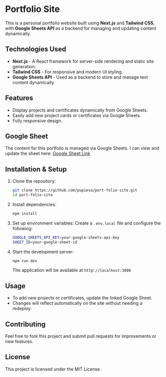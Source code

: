# Portfolio Site

This is a personal portfolio website built using **Next.js** and **Tailwind CSS**, with **Google Sheets API** as a backend for managing and updating content dynamically.

## Technologies Used

- **Next.js** - A React framework for server-side rendering and static site generation.
- **Tailwind CSS** - For responsive and modern UI styling.
- **Google Sheets API** - Used as a backend to store and manage text content dynamically.

## Features

- Display projects and certificates dynamically from Google Sheets.
- Easily add new project cards or certificates via Google Sheets.
- Fully responsive design.

## Google Sheet

The content for this portfolio is managed via Google Sheets. I can view and update the sheet here:
[Google Sheet Link](https://docs.google.com/spreadsheets/d/1Bx2hbXnpoVuIpqfhvCXhXwFQOgMo_wkB8GJ-78fSpDo/edit?usp=sharing)

## Installation & Setup

1. Clone the repository:
   ```sh
   git clone https://github.com/pupiesa/port-folio-site.git
   cd port-folio-site
   ```

2. Install dependencies:
   ```sh
   npm install
   ```

3. Set up environment variables:
   Create a `.env.local` file and configure the following:
   ```sh
   GOOGLE_SHEETS_API_KEY=your-google-sheets-api-key
   SHEET_ID=your-google-sheet-id
   ```

4. Start the development server:
   ```sh
   npm run dev
   ```
   The application will be available at `http://localhost:3000`

## Usage

- To add new projects or certificates, update the linked Google Sheet.
- Changes will reflect automatically on the site without needing a redeploy.

## Contributing

Feel free to fork this project and submit pull requests for improvements or new features.

## License

This project is licensed under the MIT License.

